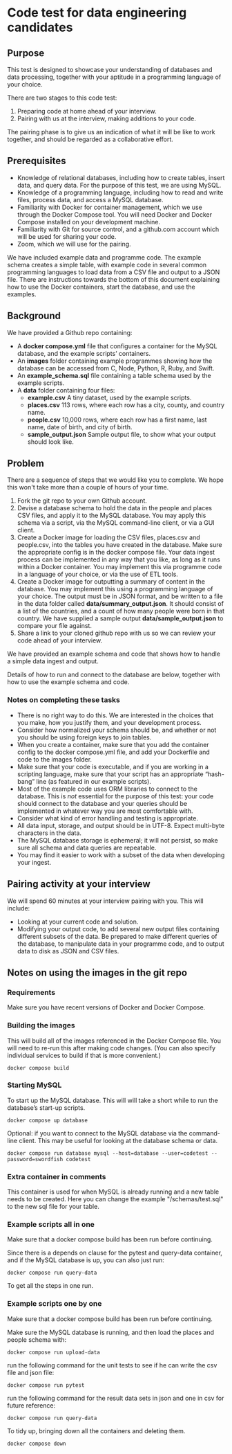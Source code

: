 # Code test for data engineering candidates

## Purpose

This test is designed to showcase your understanding of databases and data processing, together with your aptitude in a programming language of your choice.

There are two stages to this code test:

1. Preparing code at home ahead of your interview.
2. Pairing with us at the interview, making additions to your code.

The pairing phase is to give us an indication of what it will be like to work together, and should be regarded as a collaborative effort.

## Prerequisites

- Knowledge of relational databases, including how to create tables, insert data, and query data. For the purpose of this test, we are using MySQL.
- Knowledge of a programming language, including how to read and write files, process data, and access a MySQL database.
- Familiarity with Docker for container management, which we use through the Docker Compose tool. You will need Docker and Docker Compose installed on your development machine.
- Familiarity with Git for source control, and a github.com account which will be used for sharing your code.
- Zoom, which we will use for the pairing.

We have included example data and programme code. The example schema creates a simple table, with example code in several common programming languages to load data from a CSV file and output to a JSON file. There are instructions towards the bottom of this document explaining how to use the Docker containers, start the database, and use the examples.

## Background

We have provided a Github repo containing:

- A **docker compose.yml** file that configures a container for the MySQL database, and the example scripts’ containers.
- An **images** folder containing example programmes showing how the database can be accessed from C, Node, Python, R, Ruby, and Swift.
- An **example_schema.sql** file containing a table schema used by the example scripts.
- A **data** folder containing four files:
  - **example.csv** A tiny dataset, used by the example scripts.
  - **places.csv** 113 rows, where each row has a city, county, and country name.
  - **people.csv** 10,000 rows, where each row has a first name, last name, date of birth, and city of birth.
  - **sample_output.json** Sample output file, to show what your output should look like.

## Problem

There are a sequence of steps that we would like you to complete. We hope this won't take more than a couple of hours of your time.

1. Fork the git repo to your own Github account.
2. Devise a database schema to hold the data in the people and places CSV files, and apply it to the MySQL database. You may apply this schema via a script, via the MySQL command-line client, or via a GUI client.
3. Create a Docker image for loading the CSV files, places.csv and people.csv, into the tables you have created in the database. Make sure the appropriate config is in the docker compose file. Your data ingest process can be implemented in any way that you like, as long as it runs within a Docker container. You may implement this via programme code in a language of your choice, or via the use of ETL tools.
4. Create a Docker image for outputting a summary of content in the database. You may implement this using a programming language of your choice. The output must be in JSON format, and be written to a file in the data folder called **data/summary_output.json**. It should consist of a list of the countries, and a count of how many people were born in that country. We have supplied a sample output **data/sample_output.json** to compare your file against.
5. Share a link to your cloned github repo with us so we can review your code ahead of your interview.

We have provided an example schema and code that shows how to handle a simple data ingest and output.

Details of how to run and connect to the database are below, together with how to use the example schema and code.

### Notes on completing these tasks

- There is no right way to do this. We are interested in the choices that you make, how you justify them, and your development process.
- Consider how normalized your schema should be, and whether or not you should be using foreign keys to join tables.
- When you create a container, make sure that you add the container config to the docker compose.yml file, and add your Dockerfile and code to the images folder.
- Make sure that your code is executable, and if you are working in a scripting language, make sure that your script has an appropriate “hash-bang” line (as featured in our example scripts).
- Most of the example code uses ORM libraries to connect to the database. This is _not_ essential for the purpose of this test: your code should connect to the database and your queries should be implemented in whatever way you are most comfortable with.
- Consider what kind of error handling and testing is appropriate.
- All data input, storage, and output should be in UTF-8. Expect multi-byte characters in the data.
- The MySQL database storage is ephemeral; it will not persist, so make sure all schema and data queries are repeatable.
- You may find it easier to work with a subset of the data when developing your ingest.

## Pairing activity at your interview

We will spend 60 minutes at your interview pairing with you. This will include:

- Looking at your current code and solution.
- Modifying your output code, to add several new output files containing different subsets of the data. Be prepared to make different queries of the database, to manipulate data in your programme code, and to output data to disk as JSON and CSV files.

## Notes on using the images in the git repo

### Requirements

Make sure you have recent versions of Docker and Docker Compose.

### Building the images

This will build all of the images referenced in the Docker Compose file. You will need to re-run this after making code changes. (You can also specify individual services to build if that is more convenient.)

```
docker compose build
```

### Starting MySQL

To start up the MySQL database. This will will take a short while to run the database’s start-up scripts.

```
docker compose up database
```

Optional: if you want to connect to the MySQL database via the command-line client. This may be useful for looking at the database schema or data.

```
docker compose run database mysql --host=database --user=codetest --password=swordfish codetest
```

### Extra container in comments

This container is used for when MySQL is already running and a new table needs to be created.
Here you can change the example "/schemas/test.sql" to the new sql file for your table.

### Example scripts all in one

Make sure that a docker compose build has been run before continuing.

Since there is a depends on clause for the pytest and query-data container, and if the MySQL database is up, you can also just run:

```
docker compose run query-data
```

To get all the steps in one run.

### Example scripts one by one

Make sure that a docker compose build has been run before continuing.

Make sure the MySQL database is running, and then load the places and people schema with:

```
docker compose run upload-data
```

run the following command for the unit tests to see if he can write the csv file and json file:

```
docker compose run pytest
```

run the following command for the result data sets in json and one in csv for future reference:

```
docker compose run query-data
```

To tidy up, bringing down all the containers and deleting them.

```
docker compose down
```
